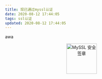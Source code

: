 ```yaml
---
title: 现已通过myssl认证
date: 2020-08-12 17:44:05
tags: ssl认证
updated: 2020-08-12 17:44:05
---
```


awa

<div title="MySSL 安全签章" id="myssl_seal" onclick="window.open('https://myssl.com/seal/detail?domain=thun888.xyz','MySSL安全签章','height=800,width=470,top=0,right=0,toolbar=no,menubar=no,scrollbars=no,resizable=no,location=no,status=no')" style="text-align: center"><img src="https://sealres.myssl.com/seal/img/1x/seal.png?domain=thun888.xyz" alt="MySSL 安全签章" style="width: 100px; height: auto; cursor: pointer"></div>